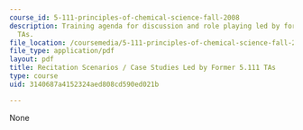 ```yaml
---
course_id: 5-111-principles-of-chemical-science-fall-2008
description: Training agenda for discussion and role playing led by former 5.111 recitation
  TAs.
file_location: /coursemedia/5-111-principles-of-chemical-science-fall-2008/3140687a4152324aed808cd590ed021b_casestudies.pdf
file_type: application/pdf
layout: pdf
title: Recitation Scenarios / Case Studies Led by Former 5.111 TAs
type: course
uid: 3140687a4152324aed808cd590ed021b

---
```

None